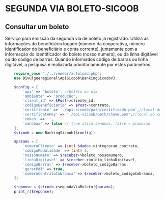 # SEGUNDA VIA BOLETO-SICOOB

## Consultar um boleto

Serviço para emissão da segunda via de boleto já registrado. Utiliza as informações do beneficiário logado (número da cooperativa, número identificador do beneficiário e conta corrente), juntamente com a informação do identificador do boleto (nosso número), ou da linha digitável ou do código de barras. Quando informados código de barras ou linha digitável, a pesquisa é realiazada prioritariamente por estes parâmetros.

```php
    require_once './../vendor/autoload.php';
    use Divulgueregional\ApiSicoob\BankingSicoobV3;

    $config = [
        'api' => 'boleto', //boleto ou pix
        'ambiente' => 'produção',
        'client_id' => $Post->cliente_id,
        'codigoBeneficiario' => $Post->contrato,
        'certificate' => './api-sicoob/path/certificado.pem',//local do certificado crt
        'certificateKey' => './api-sicoob/path/chave.pem',//local do certificado key
        'token' => '',
        'sandbox' => false // true ativa sendbox, false = producao
    ];
    $sicoob = new BankingSicoob($config);

    $params = [
        'numeroCliente' => (int) $dados->integracao_contrato,
        'codigoModalidade' => (int) 1,
        'nossoNumero' => $receber->boleto_nossoNumero,
        'linhaDigitavel' => $receber->boleto_linhaDigitavel,
        'codigoBarras' => $receber->boleto_codigoBarras,
        'gerarPdf' => true,
        'numeroContratoCobranca' => $receber->boleto_codigoCobranca,
    ];

    $reponse = $sicoob->segundaViaBoleto($params);
    print_r($reponse);
```
